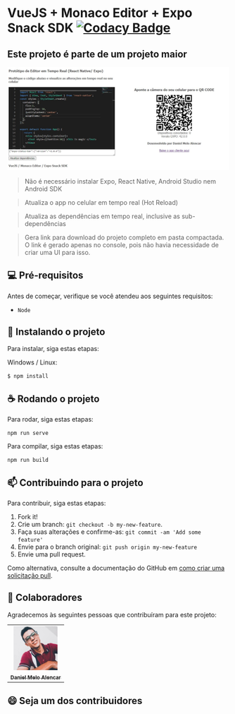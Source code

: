 # VueJS + Monaco Editor + Expo Snack SDK [![Codacy Badge](https://app.codacy.com/project/badge/Grade/7472951707244794abf60c60a53433a8)](https://www.codacy.com/gh/danielmeloalencar/vue-monaco-expo-snack-sdk/dashboard?utm_source=github.com&amp;utm_medium=referral&amp;utm_content=danielmeloalencar/vue-monaco-expo-snack-sdk&amp;utm_campaign=Badge_Grade)

## Este projeto é parte de um projeto maior

<!---Esses são exemplos. Veja https://shields.io para outras pessoas ou para personalizar este conjunto de escudos. Você pode querer incluir dependências, status do projeto e informações de licença aqui--->

<img src="screenshot.jpg" alt="exemplo imagem">

> Não é necessário instalar Expo, React Native, Android Studio nem Android SDK

> Atualiza o app no celular em tempo real (Hot Reload)

> Atualiza as dependências em tempo real, inclusive as sub-dependências

> Gera link para download do projeto completo em pasta compactada. O link é gerado apenas no console, pois não havia necessidade de criar uma UI para isso.

## 💻 Pré-requisitos

Antes de começar, verifique se você atendeu aos seguintes requisitos:
<!---Estes são apenas requisitos de exemplo. Adicionar, duplicar ou remover conforme necessário--->
* `Node`

## 🚀 Instalando o projeto

Para instalar, siga estas etapas:

Windows / Linux:
```
$ npm install 
```


## ☕ Rodando o projeto

Para rodar, siga estas etapas:

```
npm run serve
```

Para compilar, siga estas etapas:

```
npm run build
```

## 📫 Contribuindo para o projeto
<!---Se o seu README for longo ou se você tiver algum processo ou etapas específicas que deseja que os contribuidores sigam, considere a criação de um arquivo CONTRIBUTING.md separado--->
Para contribuir, siga estas etapas:

1. Fork it!
2. Crie um branch: `git checkout -b my-new-feature`.
3. Faça suas alterações e confirme-as: `git commit -am 'Add some feature'`
4. Envie para o branch original: `git push origin my-new-feature`
5. Envie uma pull request.

Como alternativa, consulte a documentação do GitHub em [como criar uma solicitação pull](https://help.github.com/en/github/collaborating-with-issues-and-pull-requests/creating-a-pull-request).

## 🤝 Colaboradores

Agradecemos às seguintes pessoas que contribuíram para este projeto:

<table>
  <tr>
      <td align="center">
      <a href="#">
        <img src="daniel-alencar.jpg" width="100px;" alt="Foto de Daniel Alencar"/><br>
        <sub>
          <b>Daniel Melo Alencar</b>
        </sub>
      </a>
    </td>
  </tr>
</table>


## 😄 Seja um dos contribuidores<br>


